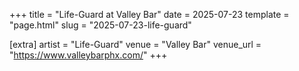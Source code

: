 +++
title = "Life-Guard at Valley Bar"
date = 2025-07-23
template = "page.html"
slug = "2025-07-23-life-guard"

[extra]
artist = "Life-Guard"
venue = "Valley Bar"
venue_url = "https://www.valleybarphx.com/"
+++
